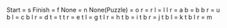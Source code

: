 Start         = s
Finish        = f
None          = n
None(Puzzle)  = o
            r = r
        l     = l
        l   r = a
    b         = b
    b       r = u
    b   l     = c
    b   l   r = d
t             = t
t           r = e
t       l     = g
t       l   r = h
t   b         = i
t   b       r = j
t   b   l     = k
t   b   l   r = m


